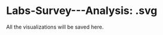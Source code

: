 Labs-Survey---Analysis: .svg
===============================

All the visualizations will be saved here.
